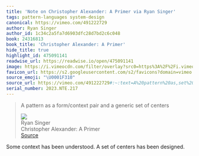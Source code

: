 ```yaml
---
title: 'Note on Christopher Alexander: A Primer via Ryan Singer'
tags: pattern-languages system-design
canonical: https://vimeo.com/491222729
author: Ryan Singer
author_id: 1c34c2a5fa7d6903dfc28d7bd2c6c048
book: 24316813
book_title: 'Christopher Alexander: A Primer'
hide_title: true
highlight_id: 475091141
readwise_url: https://readwise.io/open/475091141
image: https://i.vimeocdn.com/filter/overlay?src0=https%3A%2F%2Fi.vimeocdn.com%2Fvideo%2F1016030260-954f6a46ce8d22ee345fe4720d1893c0be17c87f62e7c6ffe35f04e0f2a6b8f7-d_1280x720&src1=https%3A%2F%2Ff.vimeocdn.com%2Fimages_v6%2Fshare%2Fplay_icon_overlay.png
favicon_url: https://s2.googleusercontent.com/s2/favicons?domain=vimeo.com
source_emoji: "\U0001F310"
source_url: https://vimeo.com/491222729#:~:text=A%20pattern%20as,set%20of%20centers
serial_number: 2023.NTE.217
---
```

> A pattern as a form/context pair and a generic set of centers
> <div class="quoteback-footer"><div class="quoteback-avatar"><img class="mini-favicon" src="https://s2.googleusercontent.com/s2/favicons?domain=vimeo.com"></div><div class="quoteback-metadata"><div class="metadata-inner"><span style="display:none">FROM:</span><div aria-label="Ryan Singer" class="quoteback-author"> Ryan Singer</div><div aria-label="Christopher Alexander: A Primer" class="quoteback-title"> Christopher Alexander: A Primer</div></div></div><div class="quoteback-backlink"><a target="_blank" aria-label="go to the full text of this quotation" rel="noopener" href="https://vimeo.com/491222729#:~:text=A%20pattern%20as,set%20of%20centers" class="quoteback-arrow"> Source</a></div></div>

Some context has been understood. A set of centers has been designed.